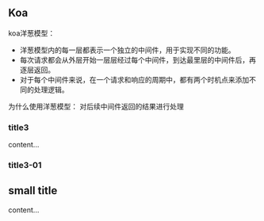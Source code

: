 ## Koa
koa洋葱模型： 
- 洋葱模型内的每一层都表示一个独立的中间件，用于实现不同的功能。
- 每次请求都会从外层开始一层层经过每个中间件，到达最里层的中间件后，再逐层返回。
- 对于每个中间件来说，在一个请求和响应的周期中，都有两个时机点来添加不同的处理逻辑。

为什么使用洋葱模型： 对后续中间件返回的结果进行处理

### title3
content...

### title3-01

## small title
content...
